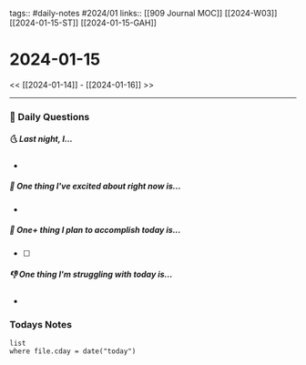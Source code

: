 tags:: #daily-notes #2024/01 
links:: [[909 Journal MOC]] [[2024-W03]] [[2024-01-15-ST]] [[2024-01-15-GAH]]
# 2024-01-15

<< [[2024-01-14]] - [[2024-01-16]] >>

---
### 📅 Daily Questions
##### 🌜 Last night, I...
- 

##### 🙌 One thing I've excited about right now is...
- 

##### 🚀 One+ thing I plan to accomplish today is...
- [ ] 

##### 👎 One thing I'm struggling with today is...
- 

### Todays Notes
```dataview
list 
where file.cday = date("today")
```